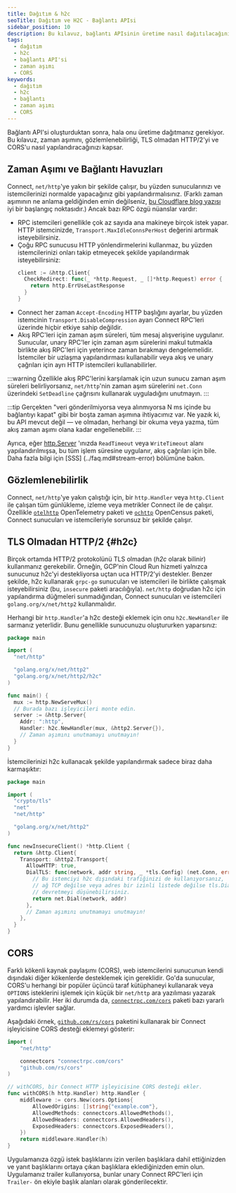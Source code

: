 ```yaml
---
title: Dağıtım & h2c
seoTitle: Dağıtım ve H2C - Bağlantı APIsi
sidebar_position: 10
description: Bu kılavuz, bağlantı APIsinin üretime nasıl dağıtılacağını, zaman aşımını ve CORSu nasıl yapılandıracağınızı kapsar. RPC konularında bilgiler içerir.
tags: 
  - dağıtım
  - h2c
  - bağlantı API'si
  - zaman aşımı
  - CORS
keywords: 
  - dağıtım
  - h2c
  - bağlantı
  - zaman aşımı
  - CORS
---
```

Bağlantı API'si oluşturduktan sonra, hala onu üretime dağıtmanız gerekiyor. Bu
kılavuz, zaman aşımını, gözlemlenebilirliği, TLS olmadan HTTP/2'yi ve CORS'u
nasıl yapılandıracağınızı kapsar.

## Zaman Aşımı ve Bağlantı Havuzları

Connect, `net/http`'ye yakın bir şekilde çalışır, bu yüzden sunucularınızı ve
istemcilerinizi normalde yapacağınız gibi yapılandırmalısınız. (Farklı
zaman aşımının ne anlama geldiğinden emin değilseniz, [bu Cloudflare blog
yazısı][cloudflare-timeouts] iyi bir başlangıç noktasıdır.) Ancak bazı RPC
özgü nüanslar vardır:

- RPC istemcileri genellikle çok az sayıda ana makineye birçok istek yapar.
  HTTP istemcinizde, `Transport.MaxIdleConnsPerHost` değerini artırmak
  isteyebilirsiniz.
- Çoğu RPC sunucusu HTTP yönlendirmelerini kullanmaz, bu yüzden
  istemcilerinizi onları takip etmeyecek şekilde yapılandırmak isteyebilirsiniz:
  ```go
  client := &http.Client{
    CheckRedirect: func(_ *http.Request, _ []*http.Request) error {
      return http.ErrUseLastResponse
    }
  }
  ```
- Connect her zaman `Accept-Encoding` HTTP başlığını ayarlar, bu yüzden
  istemcinin `Transport.DisableCompression` ayarı Connect RPC'leri üzerinde
  hiçbir etkiye sahip değildir.
- Akış RPC'leri için zaman aşım süreleri, tüm mesaj alışverişine uygulanır.
  Sunucular, unary RPC'ler için zaman aşım sürelerini makul tutmakla
  birlikte akış RPC'leri için yeterince zaman bırakmayı dengelemelidir.
  İstemciler bir uzlaşma yapılandırması kullanabilir veya akış ve unary
  çağrıları için ayrı HTTP istemcileri kullanabilirler.

:::warning
Özellikle akış RPC'lerini karşılamak için uzun sunucu zaman aşım süreleri
belirliyorsanız, `net/http`'nin zaman aşım sürelerini `net.Conn` üzerindeki
`SetDeadline` çağrısını kullanarak uyguladığını unutmayın.
:::

:::tip
Gerçekten "veri gönderilmiyorsa veya alınmıyorsa N ms içinde bu bağlantıyı kapat" gibi
bir boşta zaman aşımına ihtiyacımız var. Ne yazık ki, bu API mevcut değil 
— ve olmadan, herhangi bir okuma veya yazma, tüm akış zaman aşımı olana kadar
engellenebilir.
:::

Ayrıca, eğer [http.Server](https://pkg.go.dev/net/http#Server) 'ınızda
`ReadTimeout` veya `WriteTimeout` alanı yapılandırılmışsa, bu tüm işlem
süresine uygulanır, akış çağrıları için bile. Daha fazla bilgi için [SSS]
(../faq.md#stream-error) bölümüne bakın.

## Gözlemlenebilirlik

Connect, `net/http`'ye yakın çalıştığı için, bir `http.Handler` veya
`http.Client` ile çalışan tüm günlükleme, izleme veya metrikler Connect ile de
çalışır. Özellikle [`otelhttp`][otelhttp] OpenTelemetry paketi ve
[`ochttp`][ochttp] OpenCensus paketi, Connect sunucuları ve istemcileriyle
sorunsuz bir şekilde çalışır.

## TLS Olmadan HTTP/2 {#h2c}

Birçok ortamda HTTP/2 protokolünü TLS olmadan (_h2c_ olarak bilinir)
kullanmanız gerekebilir. Örneğin, GCP'nin Cloud Run hizmeti yalnızca
sunucunuz h2c'yi destekliyorsa uçtan uca HTTP/2'yi destekler. Benzer şekilde,
h2c kullanarak `grpc-go` sunucuları ve istemcileri ile birlikte
çalışmak isteyebilirsiniz (bu, `insecure` paketi aracılığıyla). `net/http`
doğrudan h2c için yapılandırma düğmeleri sunmadığından, Connect sunucuları ve
istemcileri `golang.org/x/net/http2` kullanmalıdır.

Herhangi bir `http.Handler`'a h2c desteği eklemek için onu
`h2c.NewHandler` ile sarmanız yeterlidir. Bunu genellikle sunucunuzu
oluştururken yaparsınız:

```go
package main

import (
  "net/http"

  "golang.org/x/net/http2"
  "golang.org/x/net/http2/h2c"
)

func main() {
  mux := http.NewServeMux()
  // Burada bazı işleyicileri monte edin.
  server := &http.Server{
    Addr: ":http",
    Handler: h2c.NewHandler(mux, &http2.Server{}),
    // Zaman aşımını unutmamayı unutmayın!
  }
}
```

İstemcilerinizi h2c kullanacak şekilde yapılandırmak sadece biraz daha
karmaşıktır:

```go
package main

import (
  "crypto/tls"
  "net"
  "net/http"

  "golang.org/x/net/http2"
)

func newInsecureClient() *http.Client {
  return &http.Client{
    Transport: &http2.Transport{
      AllowHTTP: true,
      DialTLS: func(network, addr string, _ *tls.Config) (net.Conn, error) {
        // Bu istemciyi h2c dışındaki trafiğinizi de kullanıyorsanız,
        // ağ TCP değilse veya adres bir izinli listede değilse tls.Dial'e
        // devretmeyi düşünebilirsiniz.
        return net.Dial(network, addr)
      },
      // Zaman aşımını unutmamayı unutmayın!
    },
  }
}
```

[cloudflare-timeouts]: https://blog.cloudflare.com/the-complete-guide-to-golang-net-http-timeouts/
[go-deadlines]: https://github.com/golang/go/issues/16100
[otelhttp]: https://pkg.go.dev/go.opentelemetry.io/contrib/instrumentation/net/http/otelhttp
[ochttp]: https://pkg.go.dev/go.opencensus.io/plugin/ochttp

## CORS

Farklı kökenli kaynak paylaşımı (CORS), web istemcilerini sunucunun kendi
dışındaki diğer kökenlerde desteklemek için gereklidir. Go'da sunucular, CORS'u
herhangi bir popüler üçüncü taraf kütüphaneyi kullanarak veya `OPTIONS`
isteklerini işlemek için küçük bir `net/http` ara yazılıması yazarak
yapılandırabilir. Her iki durumda da,
[`connectrpc.com/cors`](https://github.com/connectrpc/cors-go) paketi bazı
yararlı yardımcı işlevler sağlar.

Aşağıdaki örnek, [`github.com/rs/cors`](https://github.com/rs/cors) paketini
kullanarak bir Connect işleyicisine CORS desteği eklemeyi gösterir:

```go
import (
	"net/http"

	connectcors "connectrpc.com/cors"
	"github.com/rs/cors"
)

// withCORS, bir Connect HTTP işleyicisine CORS desteği ekler.
func withCORS(h http.Handler) http.Handler {
	middleware := cors.New(cors.Options{
		AllowedOrigins: []string{"example.com"},
		AllowedMethods: connectcors.AllowedMethods(),
		AllowedHeaders: connectcors.AllowedHeaders(),
		ExposedHeaders: connectcors.ExposedHeaders(),
	})
	return middleware.Handler(h)
}
```

Uygulamanıza özgü istek başlıklarını izin verilen başlıklara dahil ettiğinizden
ve yanıt başlıklarını ortaya çıkan başlıklara eklediğinizden emin olun. Uygulamanız
trailer kullanıyorsa, bunlar unary Connect RPC'leri için `Trailer-` ön ekiyle başlık
alanları olarak gönderilecektir.